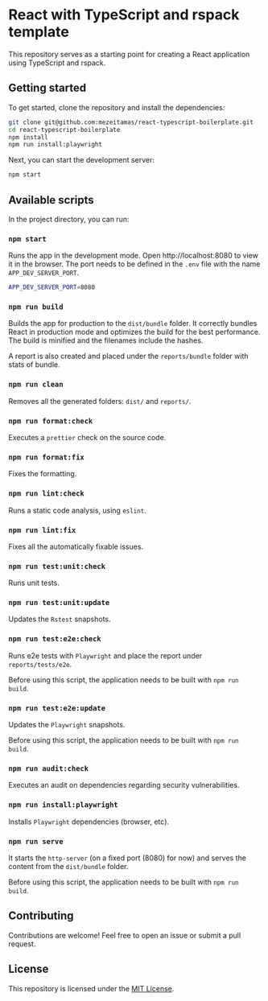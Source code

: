 # React with TypeScript and rspack template

This repository serves as a starting point for creating a React application using TypeScript and rspack.

## Getting started

To get started, clone the repository and install the dependencies:

```bash
git clone git@github.com:mezeitamas/react-typescript-boilerplate.git
cd react-typescript-boilerplate
npm install
npm run install:playwright
```

Next, you can start the development server:

```bash
npm start
```

## Available scripts

In the project directory, you can run:

### `npm start`

Runs the app in the development mode. Open http://localhost:8080 to view it in the browser. The port needs to be defined in the `.env` file with the name `APP_DEV_SERVER_PORT`.

```bash
APP_DEV_SERVER_PORT=8080
```

### `npm run build`

Builds the app for production to the `dist/bundle` folder. It correctly bundles React in production mode and optimizes the build for the best performance. The build is minified and the filenames include the hashes.

A report is also created and placed under the `reports/bundle` folder with stats of bundle.

### `npm run clean`

Removes all the generated folders: `dist/` and `reports/`.

### `npm run format:check`

Executes a `prettier` check on the source code.

### `npm run format:fix`

Fixes the formatting.

### `npm run lint:check`

Runs a static code analysis, using `eslint`.

### `npm run lint:fix`

Fixes all the automatically fixable issues.

### `npm run test:unit:check`

Runs unit tests.

### `npm run test:unit:update`

Updates the `Rstest` snapshots.

### `npm run test:e2e:check`

Runs e2e tests with `Playwright` and place the report under `reports/tests/e2e`.

Before using this script, the application needs to be built with `npm run build`.

### `npm run test:e2e:update`

Updates the `Playwright` snapshots.

Before using this script, the application needs to be built with `npm run build`.

### `npm run audit:check`

Executes an audit on dependencies regarding security vulnerabilities.

### `npm run install:playwright`

Installs `Playwright` dependencies (browser, etc).

### `npm run serve`

It starts the `http-server` (on a fixed port (8080) for now) and serves the content from the `dist/bundle` folder.

Before using this script, the application needs to be built with `npm run build`.

## Contributing

Contributions are welcome! Feel free to open an issue or submit a pull request.

## License

This repository is licensed under the [MIT License](LICENSE).
